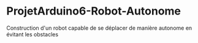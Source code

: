 # ProjetArduino6-Robot-Autonome
Construction d'un robot capable de se déplacer de manière autonome en évitant les obstacles
